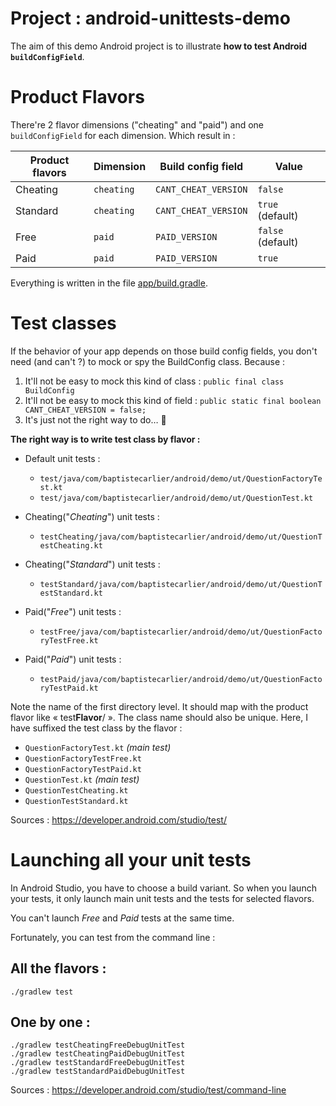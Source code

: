 # Project : android-unittests-demo

The aim of this demo Android project is to illustrate **how to test Android `buildConfigField`**.

# Product Flavors

There're 2 flavor dimensions ("cheating" and "paid") and one `buildConfigField` for each dimension. Which result in :

Product flavors |  Dimension | Build config field | Value
------------ | ------------- | ------------- | -------------
Cheating | `cheating` | `CANT_CHEAT_VERSION` | `false`
Standard | `cheating` | `CANT_CHEAT_VERSION` | `true` (default)
Free | `paid` | `PAID_VERSION` | `false` (default)
Paid | `paid` | `PAID_VERSION` | `true`

Everything is written in the file [app/build.gradle](https://github.com/BapNesS/android-unittests-demo/blob/master/app/build.gradle).

# Test classes

If the behavior of your app depends on those build config fields, you don't need (and can't ?) to mock or spy the BuildConfig class.
Because :
1. It'll not be easy to mock this kind of class : `public final class BuildConfig`
1. It'll not be easy to mock this kind of field : `public static final boolean CANT_CHEAT_VERSION = false;`
1. It's just not the right way to do… :grimacing:

**The right way is to write test class by flavor :**

* Default unit tests :
  * `test/java/com/baptistecarlier/android/demo/ut/QuestionFactoryTest.kt`
  * `test/java/com/baptistecarlier/android/demo/ut/QuestionTest.kt`
  
* Cheating("*Cheating*") unit tests :
  * `testCheating/java/com/baptistecarlier/android/demo/ut/QuestionTestCheating.kt`
  
* Cheating("*Standard*") unit tests :
  * `testStandard/java/com/baptistecarlier/android/demo/ut/QuestionTestStandard.kt`
  
* Paid("*Free*") unit tests :
  * `testFree/java/com/baptistecarlier/android/demo/ut/QuestionFactoryTestFree.kt`
  
* Paid("*Paid*") unit tests :
  * `testPaid/java/com/baptistecarlier/android/demo/ut/QuestionFactoryTestPaid.kt`

Note the name of the first directory level. It should map with the product flavor like &laquo; test**Flavor**/ &raquo;.
The class name should also be unique. Here, I have suffixed the test class by the flavor :
 * `QuestionFactoryTest.kt` *(main test)*
 * `QuestionFactoryTestFree.kt`
 * `QuestionFactoryTestPaid.kt`
 * `QuestionTest.kt` *(main test)*
 * `QuestionTestCheating.kt`
 * `QuestionTestStandard.kt`

Sources : https://developer.android.com/studio/test/

# Launching all your unit tests

In Android Studio, you have to choose a build variant. So when you launch your tests, it only launch main unit tests and the tests for selected flavors.

You can't launch *Free* and *Paid* tests at the same time.

Fortunately, you can test from the command line :

## All the flavors :
```
./gradlew test
```

## One by one :
```
./gradlew testCheatingFreeDebugUnitTest
./gradlew testCheatingPaidDebugUnitTest
./gradlew testStandardFreeDebugUnitTest
./gradlew testStandardPaidDebugUnitTest
```

Sources : https://developer.android.com/studio/test/command-line
